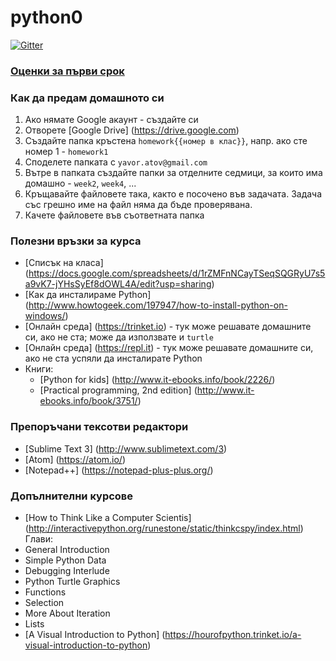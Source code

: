 # python0

[![Gitter](https://badges.gitter.im/Join%20Chat.svg)](https://gitter.im/YAtOff/python0?utm_source=badge&utm_medium=badge&utm_campaign=pr-badge&utm_content=badge)

### [Оценки за първи срок](https://docs.google.com/spreadsheets/d/1CYd9RhEt-VLGUMj_-Ni_m63dZB4YUVyfxNpzv9NEk9E/edit?usp=sharing)

### Как да предам домашното си

1. Ако нямате Google акаунт - създайте си
2. Отворете [Google Drive] (https://drive.google.com)
3. Създайте папка кръстена `homework{{номер в клас}}`, напр. ако сте номер 1 - `homework1`
4. Споделете папката с `yavor.atov@gmail.com`
5. Вътре в папката създайте папки за отделните седмици, за които има домашнo - `week2`, `week4`, ...
6. Кръщавайте файловете така, както е посочено във задачата.
   Задача със грешно име на файл няма да бъде проверявана.
7. Качете файловете във съответната папка

### Полезни връзки за курса

 - [Списък на класа] (https://docs.google.com/spreadsheets/d/1rZMFnNCayTSeqSQGRyU7s5a9vK7-jYHsSyEf8dOWL4A/edit?usp=sharing)
 - [Как да инсталираме Python] (http://www.howtogeek.com/197947/how-to-install-python-on-windows/)
 - [Онлайн среда] (https://trinket.io) - тук може решавате домашните си, ако не ста; може да използвате и `turtle`
 - [Онлайн среда] (https://repl.it) - тук може решавате домашните си, ако не ста
   успяли да инсталирате Python
 - Книги:
    - [Python for kids] (http://www.it-ebooks.info/book/2226/)
    - [Practical programming, 2nd edition] (http://www.it-ebooks.info/book/3751/)


### Препоръчани тексотви редактори
- [Sublime Text 3] (http://www.sublimetext.com/3)
- [Atom] (https://atom.io/)
- [Notepad++] (https://notepad-plus-plus.org/)


### Допълнителни курсове
 - [How to Think Like a Computer Scientis] (http://interactivepython.org/runestone/static/thinkcspy/index.html)
  Глави:
  - General Introduction
  - Simple Python Data
  - Debugging Interlude
  - Python Turtle Graphics
  - Functions
  - Selection
  - More About Iteration
  - Lists
 - [A Visual Introduction to Python] (https://hourofpython.trinket.io/a-visual-introduction-to-python)

